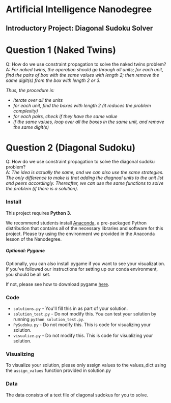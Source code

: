 # Artificial Intelligence Nanodegree
## Introductory Project: Diagonal Sudoku Solver

# Question 1 (Naked Twins)
Q: How do we use constraint propagation to solve the naked twins problem?  
A: *For naked twins, the operation should go through all units; for each unit, find the pairs of box with the same values with length 2; then remove the same digit(s) from the box with length 2 or 3.*

*Thus, the procedure is:*
 
 - *iterate over all the units*
 - *for each unit, find the boxes with length 2 (it reduces the problem complexity)*
 - *for each pairs, check if they have the same value*
 - *if the same values, loop over all the boxes in the same unit, and remove the same digit(s)*

# Question 2 (Diagonal Sudoku)
Q: How do we use constraint propagation to solve the diagonal sudoku problem?  
A: *The idea is actually the same, and we can also use the same strategies. The only difference to make is that adding the diagnoal units to the unit list and peers accordingly. Thereafter, we can use the same functions to solve the problem (if there is a solution)*.

### Install

This project requires **Python 3**.

We recommend students install [Anaconda](https://www.continuum.io/downloads), a pre-packaged Python distribution that contains all of the necessary libraries and software for this project. 
Please try using the environment we provided in the Anaconda lesson of the Nanodegree.

##### Optional: Pygame

Optionally, you can also install pygame if you want to see your visualization. If you've followed our instructions for setting up our conda environment, you should be all set.

If not, please see how to download pygame [here](http://www.pygame.org/download.shtml).

### Code

* `solutions.py` - You'll fill this in as part of your solution.
* `solution_test.py` - Do not modify this. You can test your solution by running `python solution_test.py`.
* `PySudoku.py` - Do not modify this. This is code for visualizing your solution.
* `visualize.py` - Do not modify this. This is code for visualizing your solution.

### Visualizing

To visualize your solution, please only assign values to the values_dict using the ```assign_values``` function provided in solution.py

### Data

The data consists of a text file of diagonal sudokus for you to solve.
